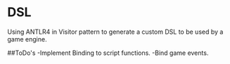 # DSL

Using ANTLR4 in Visitor pattern to generate a custom DSL to be used by a game engine.

##ToDo's
-Implement Binding to script functions.
-Bind game events.